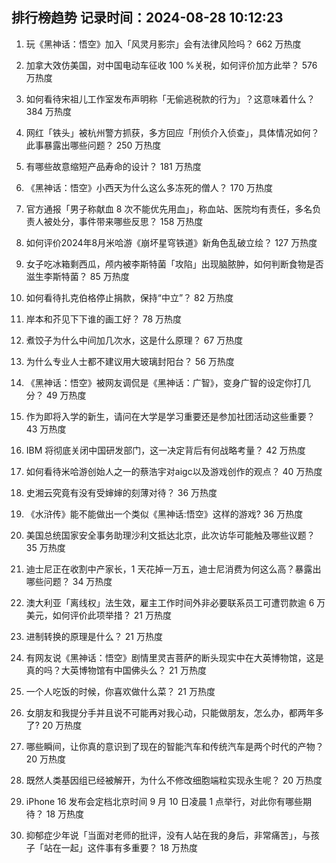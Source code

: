 
## 排行榜趋势 记录时间：2024-08-28 10:12:23
  
  1. 玩《黑神话：悟空》加入「风灵月影宗」会有法律风险吗？ 662 万热度
    
  2. 加拿大效仿美国，对中国电动车征收 100 %关税，如何评价加方此举？ 576 万热度
    
  3. 如何看待宋祖儿工作室发布声明称「无偷逃税款的行为」？这意味着什么？ 384 万热度
    
  4. 网红「铁头」被杭州警方抓获，多方回应「刑侦介入侦查」，具体情况如何？此事暴露出哪些问题？ 250 万热度
    
  5. 有哪些故意缩短产品寿命的设计？ 181 万热度
    
  6. 《黑神话：悟空》小西天为什么这么多冻死的僧人？ 170 万热度
    
  7. 官方通报「男子称献血 8 次不能优先用血」，称血站、医院均有责任，多名负责人被处分，事件带来哪些反思？ 158 万热度
    
  8. 如何评价2024年8月米哈游《崩坏星穹铁道》新角色乱破立绘？ 127 万热度
    
  9. 女子吃冰箱剩西瓜，颅内被李斯特菌「攻陷」出现脑脓肿，如何判断食物是否滋生李斯特菌？ 85 万热度
    
  10. 如何看待扎克伯格停止捐款，保持“中立”？ 82 万热度
    
  11. 岸本和芥见下下谁的画工好？ 78 万热度
    
  12. 煮饺子为什么中间加几次水，这是什么原理？ 67 万热度
    
  13. 为什么专业人士都不建议用大玻璃封阳台？ 56 万热度
    
  14. 《黑神话：悟空》被网友调侃是《黑神话：广智》，变身广智的设定你打几分？ 49 万热度
    
  15. 作为即将入学的新生，请问在大学是学习重要还是参加社团活动这些重要？ 43 万热度
    
  16. IBM 将彻底关闭中国研发部门，这一决定背后有何战略考量？ 42 万热度
    
  17. 如何看待米哈游创始人之一的蔡浩宇对aigc以及游戏创作的观点？ 40 万热度
    
  18. 史湘云究竟有没有受婶婶的刻薄对待？ 36 万热度
    
  19. 《水浒传》能不能做出一个类似《黑神话:悟空》这样的游戏? 36 万热度
    
  20. 美国总统国家安全事务助理沙利文抵达北京，此次访华可能触及哪些议题？ 35 万热度
    
  21. 迪士尼正在收割中产家长，1 天花掉一万五，迪士尼消费为何这么高？暴露出哪些问题？ 34 万热度
    
  22. 澳大利亚「离线权」法生效，雇主工作时间外非必要联系员工可遭罚款逾 6 万美元，如何评价此项举措？ 21 万热度
    
  23. 进制转换的原理是什么？ 21 万热度
    
  24. 有网友说《黑神话：悟空》剧情里灵吉菩萨的断头现实中在大英博物馆，这是真的吗？大英博物馆有中国佛头么？ 21 万热度
    
  25. 一个人吃饭的时候，你喜欢做什么菜？ 21 万热度
    
  26. 女朋友和我提分手并且说不可能再对我心动，只能做朋友，怎么办，都两年多了? 20 万热度
    
  27. 哪些瞬间，让你真的意识到了现在的智能汽车和传统汽车是两个时代的产物？ 20 万热度
    
  28. 既然人类基因组已经被解开，为什么不修改细胞端粒实现永生呢？ 20 万热度
    
  29. iPhone 16 发布会定档北京时间 9 月 10 日凌晨 1 点举行，对此你有哪些期待？ 18 万热度
    
  30. 抑郁症少年说「当面对老师的批评，没有人站在我的身后，非常痛苦」，与孩子「站在一起」这件事有多重要？ 18 万热度
    